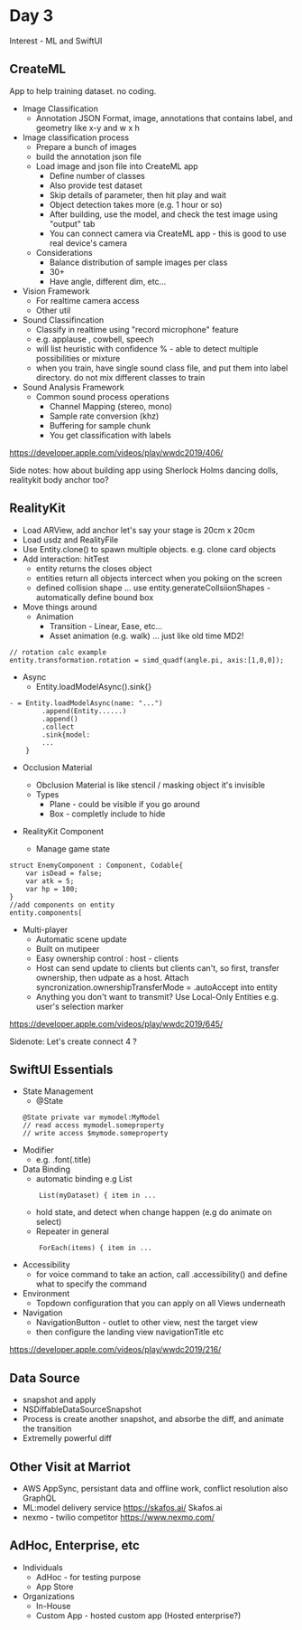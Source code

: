 # Day 3

Interest - ML and SwiftUI

## CreateML

App to help training dataset. no coding.

- Image Classification
	- Annotation JSON Format, image, annotations that contains label, and geometry like x-y and w x h
- Image classification process
	- Prepare a bunch of images
	- build the annotation json file
	- Load image and json file into CreateML app
		- Define number of classes
		- Also provide test dataset
		- Skip details of parameter, then hit play and wait
		- Object detection takes more (e.g. 1 hour or so)
		- After building, use the model, and check the test image using "output" tab
		- You can connect camera via CreateML app - this is good to use real device's camera
	- Considerations
		- Balance distribution of sample images per class
		- 30+
		- Have angle, different dim, etc...
- Vision Framework
	- For realtime camera access
	- Other util
- Sound Classifincation
	- Classify in realtime using "record microphone" feature
	- e.g. applause , cowbell, speech
	- will list heuristic with confidence % - able to detect multiple possibilities or mixture
	- when you train, have single sound class file, and put them into label directory. do not mix different classes to train
- Sound Analysis Framework
	- Common sound process operations
		- Channel Mapping (stereo, mono)
		- Sample rate conversion (khz)
		- Buffering for sample chunk
		- You get classification with labels

https://developer.apple.com/videos/play/wwdc2019/406/

Side notes: how about building app using Sherlock Holms dancing dolls, realitykit body anchor too?

## RealityKit

- Load ARView, add anchor let's say your stage is 20cm x 20cm
- Load usdz and RealityFile
- Use Entity.clone() to spawn multiple objects. e.g. clone card objects
- Add interaction: hitTest
	- entity returns the closes object
	- entities return all objects intercect when you poking on the screen
	- defined collision shape ... use entity.generateCollsiionShapes - automatically define bound box
- Move things around
	- Animation
		- Transition - Linear, Ease, etc...
		- Asset animation (e.g. walk) ... just like old time MD2!
```
// rotation calc example
entity.transformation.rotation = simd_quadf(angle.pi, axis:[1,0,0]);
```
- Async
	- Entity.loadModelAsync().sink{}
```
- = Entity.loadModelAsync(name: "...")
		.append(Entity......)
		.append()
		.collect
		.sink{model:
		...
	}
```

- Occlusion Material
	- Obclusion Material is like stencil / masking object it's invisible
	- Types
		- Plane - could be visible if you go around 
		- Box - completly include to hide

- RealityKit Component
	- Manage game state

```
struct EnemyComponent : Component, Codable{
	var isDead = false;
	var atk = 5;
	var hp = 100;
}
//add components on entity
entity.components[
```

- Multi-player
	- Automatic scene update
	- Built on mutipeer
	- Easy ownership control : host - clients
	- Host can send update to clients but clients can't, so first, transfer ownership, then udpate as a host. Attach syncronization.ownershipTransferMode = .autoAccept into entity
	- Anything you don't want to transmit? Use Local-Only Entities e.g. user's selection marker


https://developer.apple.com/videos/play/wwdc2019/645/


Sidenote: Let's create connect 4 ?

## SwiftUI Essentials

- State Management
	- @State 
	```
	@State private var mymodel:MyModel
	// read access mymodel.someproperty
	// write access $mymode.someproperty
	```
- Modifier
	- e.g. .font(.title)
- Data Binding
	- automatic binding e.g List
	```
		List(myDataset) { item in ...
	```
	- hold state, and detect when change happen (e.g do animate on select)
	- Repeater in general
	```
		ForEach(items) { item in ...
	```
- Accessibility
	- for voice command to take an action, call .accessibility() and define what to specify the command
- Environment
	- Topdown configuration that you can apply on all Views underneath
- Navigation
	- NavigationButton -  outlet to other view, nest the target view
	- then configure the landing view navigationTitle etc

https://developer.apple.com/videos/play/wwdc2019/216/

## Data Source

- snapshot and apply
- NSDiffableDataSourceSnapshot
- Process is create another snapshot, and absorbe the diff, and animate the transition
- Extremelly powerful diff

## Other Visit at Marriot

- AWS AppSync, persistant data and offline work, conflict resolution also GraphQL
- ML:model delivery service https://skafos.ai/ Skafos.ai
- nexmo - twilio competitor https://www.nexmo.com/ 

## AdHoc, Enterprise, etc

- Individuals
	- AdHoc - for testing purpose
	- App Store
- Organizations
	- In-House
	- Custom App - hosted custom app (Hosted enterprise?)




